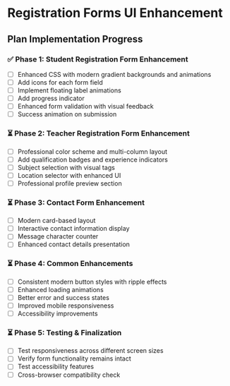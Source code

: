 # Registration Forms UI Enhancement

## Plan Implementation Progress

### ✅ Phase 1: Student Registration Form Enhancement
- [ ] Enhanced CSS with modern gradient backgrounds and animations
- [ ] Add icons for each form field
- [ ] Implement floating label animations
- [ ] Add progress indicator
- [ ] Enhanced form validation with visual feedback
- [ ] Success animation on submission

### ⏳ Phase 2: Teacher Registration Form Enhancement
- [ ] Professional color scheme and multi-column layout
- [ ] Add qualification badges and experience indicators
- [ ] Subject selection with visual tags
- [ ] Location selector with enhanced UI
- [ ] Professional profile preview section

### ⏳ Phase 3: Contact Form Enhancement
- [ ] Modern card-based layout
- [ ] Interactive contact information display
- [ ] Message character counter
- [ ] Enhanced contact details presentation

### ⏳ Phase 4: Common Enhancements
- [ ] Consistent modern button styles with ripple effects
- [ ] Enhanced loading animations
- [ ] Better error and success states
- [ ] Improved mobile responsiveness
- [ ] Accessibility improvements

### ⏳ Phase 5: Testing & Finalization
- [ ] Test responsiveness across different screen sizes
- [ ] Verify form functionality remains intact
- [ ] Test accessibility features
- [ ] Cross-browser compatibility check
